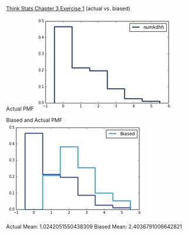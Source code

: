 [Think Stats Chapter 3 Exercise 1](http://greenteapress.com/thinkstats2/html/thinkstats2004.html#toc31) (actual vs. biased)

Actual PMF
![Actual PMF](actualpmf.png)

Biased and Actual PMF
![Biased and Actual PMF](biased_actual_pmf.png)

Actual Mean: 1.0242051550438309
Biased Mean: 2.4036791006642821
